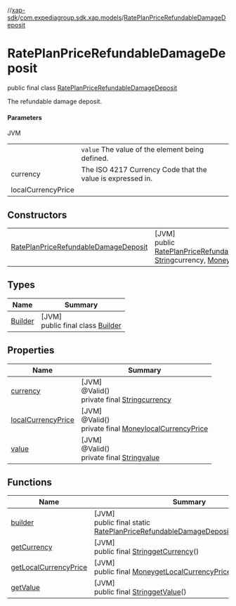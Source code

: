 //[xap-sdk](../../../index.md)/[com.expediagroup.sdk.xap.models](../index.md)/[RatePlanPriceRefundableDamageDeposit](index.md)

# RatePlanPriceRefundableDamageDeposit

public final class [RatePlanPriceRefundableDamageDeposit](index.md)

The refundable damage deposit.

#### Parameters

JVM

| | |
|---|---|
|  | `value` The value of the element being defined. |
| currency | The ISO 4217 Currency Code that the value is expressed in. |
| localCurrencyPrice |

## Constructors

| | |
|---|---|
| [RatePlanPriceRefundableDamageDeposit](-rate-plan-price-refundable-damage-deposit.md) | [JVM]<br>public [RatePlanPriceRefundableDamageDeposit](index.md)[RatePlanPriceRefundableDamageDeposit](-rate-plan-price-refundable-damage-deposit.md)([String](https://docs.oracle.com/javase/8/docs/api/java/lang/String.html)value, [String](https://docs.oracle.com/javase/8/docs/api/java/lang/String.html)currency, [Money](../-money/index.md)localCurrencyPrice) |

## Types

| Name | Summary |
|---|---|
| [Builder](-builder/index.md) | [JVM]<br>public final class [Builder](-builder/index.md) |

## Properties

| Name | Summary |
|---|---|
| [currency](index.md#-801578002%2FProperties%2F699445674) | [JVM]<br>@Valid()<br>private final [String](https://docs.oracle.com/javase/8/docs/api/java/lang/String.html)[currency](index.md#-801578002%2FProperties%2F699445674) |
| [localCurrencyPrice](index.md#-1107125518%2FProperties%2F699445674) | [JVM]<br>@Valid()<br>private final [Money](../-money/index.md)[localCurrencyPrice](index.md#-1107125518%2FProperties%2F699445674) |
| [value](index.md#2129124234%2FProperties%2F699445674) | [JVM]<br>@Valid()<br>private final [String](https://docs.oracle.com/javase/8/docs/api/java/lang/String.html)[value](index.md#2129124234%2FProperties%2F699445674) |

## Functions

| Name | Summary |
|---|---|
| [builder](builder.md) | [JVM]<br>public final static [RatePlanPriceRefundableDamageDeposit.Builder](-builder/index.md)[builder](builder.md)() |
| [getCurrency](get-currency.md) | [JVM]<br>public final [String](https://docs.oracle.com/javase/8/docs/api/java/lang/String.html)[getCurrency](get-currency.md)() |
| [getLocalCurrencyPrice](get-local-currency-price.md) | [JVM]<br>public final [Money](../-money/index.md)[getLocalCurrencyPrice](get-local-currency-price.md)() |
| [getValue](get-value.md) | [JVM]<br>public final [String](https://docs.oracle.com/javase/8/docs/api/java/lang/String.html)[getValue](get-value.md)() |
